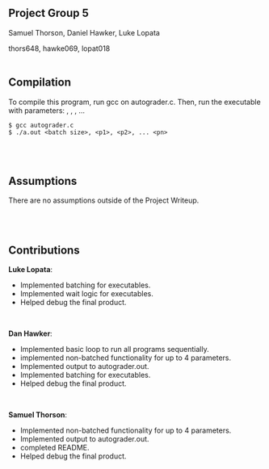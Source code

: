 ## Project Group 5

Samuel Thorson, Daniel Hawker, Luke Lopata

thors648, hawke069, lopat018
<br/><br/>

## Compilation
To compile this program, run gcc on autograder.c. Then, run the executable with parameters: <batch size>, <p1>, <p2>, ... <pn>

	$ gcc autograder.c
	$ ./a.out <batch size>, <p1>, <p2>, ... <pn>

<br/><br/>
## Assumptions
There are no assumptions outside of the Project Writeup.

<br/><br/>
## Contributions
**Luke Lopata**:
- Implemented batching for executables.
- Implemented wait logic for executables.
- Helped debug the final product.
<br/>

**Dan Hawker**:
- Implemented basic loop to run all programs sequentially.
- implemented non-batched functionality for up to 4 parameters.
- Implemented output to autograder.out.
- Implemented batching for executables.
- Helped debug the final product.
<br/>

**Samuel Thorson**:
- Implemented non-batched functionality for up to 4 parameters.
- Implemented output to autograder.out.
- completed README.
- Helped debug the final product.<br/>
